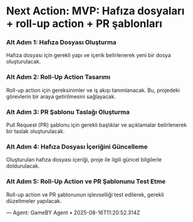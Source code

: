 # Next Action: MVP: Hafıza dosyaları + roll-up action + PR şablonları

### Alt Adım 1: Hafıza Dosyası Oluşturma
Hafıza dosyası için gerekli yapı ve içerik belirlenerek yeni bir dosya oluşturulacak.

### Alt Adım 2: Roll-Up Action Tasarımı
Roll-up action için gereksinimler ve iş akışı tanımlanacak. Bu, projedeki görevlerin bir araya getirilmesini sağlayacak.

### Alt Adım 3: PR Şablonu Taslağı Oluşturma
Pull Request (PR) şablonu için gerekli başlıklar ve açıklamalar belirlenerek bir taslak oluşturulacak.

### Alt Adım 4: Hafıza Dosyası İçeriğini Güncelleme
Oluşturulan hafıza dosyası içeriği, proje ile ilgili güncel bilgilerle doldurulacak.

### Alt Adım 5: Roll-Up Action ve PR Şablonunu Test Etme
Roll-up action ve PR şablonunun işlevselliği test edilerek, gerekli düzeltmeler yapılacak.

— Agent: GameBY Agent • 2025-08-16T11:20:52.314Z
